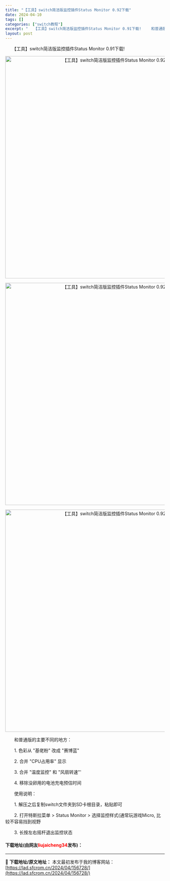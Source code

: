 ```yaml
---
title: "【工具】switch简洁版监控插件Status Monitor 0.92下载"
date: 2024-04-10
tags: []
categories: ["switch教程"]
excerpt: "　　【工具】switch简洁版监控插件Status Monitor 0.91下载! 　　和普通版的主要不同的地方： 　　1. 色彩从 &quot;基佬粉&quot; 改成 &quot;赛博蓝&quot; 　　2. 合并 &quot;CPU占用率&quot; 显示 　　3. 合并 &quot;温度监控&hellip;"
layout: post
---
```


 <p>　　【工具】switch简洁版监控插件Status Monitor 0.91下载!</p> <div> <p align="center"><img align="" border="0" src="https://lad.sfcrom.cn/wp-content/uploads/2024/04/20240410_6616334225897.webp" width="700" alt="【工具】switch简洁版监控插件Status Monitor 0.92下载" /></p> <p align="center"><img align="" border="0" src="https://lad.sfcrom.cn/wp-content/uploads/2024/04/20240410_66163342b1108.webp" width="700" alt="【工具】switch简洁版监控插件Status Monitor 0.92下载" /></p> <p align="center"><img align="" border="0" src="https://lad.sfcrom.cn/wp-content/uploads/2024/04/20240410_661633432e673.webp" width="700" alt="【工具】switch简洁版监控插件Status Monitor 0.92下载" /></p></div> <p>　　和普通版的主要不同的地方：</p> <p>　　1. 色彩从 &quot;基佬粉&quot; 改成 &quot;赛博蓝&quot;</p> <p>　　2. 合并 &quot;CPU占用率&quot; 显示</p> <p>　　3. 合并 &quot;温度监控&quot; 和 &quot;风扇转速&quot;&#39;</p> <p>　　4. 移除没卵用的电池充电预估时间</p> <p>　　使用说明：</p> <p>　　1. 解压之后复制switch文件夹到SD卡根目录，粘贴即可</p> <p>　　2. 打开特斯拉菜单 &gt; Status Monitor &gt; 选择监控样式(通常玩游戏Micro, 比较不容易挡到视野</p> <p>　　3. 长按左右摇杆退出监控状态</p> <p><h4>下载地址(由网友<font color="red">liujaicheng34</font>发布)：</h4></p> 

---
📖 **下载地址/原文地址：** 本文最初发布于我的博客网站：[https://lad.sfcrom.cn/2024/04/156728/](https://lad.sfcrom.cn/2024/04/156728/)

